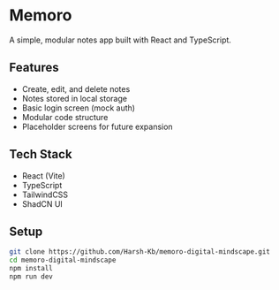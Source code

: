 # Memoro

A simple, modular notes app built with React and TypeScript.

## Features

- Create, edit, and delete notes
- Notes stored in local storage
- Basic login screen (mock auth)
- Modular code structure
- Placeholder screens for future expansion

## Tech Stack

- React (Vite)
- TypeScript
- TailwindCSS
- ShadCN UI

## Setup

```bash
git clone https://github.com/Harsh-Kb/memoro-digital-mindscape.git
cd memoro-digital-mindscape
npm install
npm run dev
